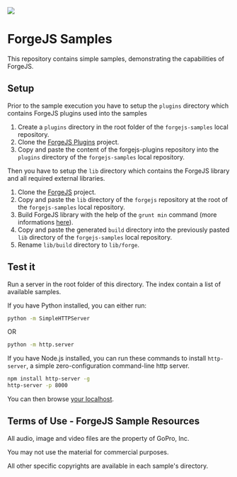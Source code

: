
![](https://cdn.forgejs.org/grav/images/ForgeJS-logo-650x200.png)

# ForgeJS Samples

This repository contains simple samples, demonstrating the capabilities of ForgeJS.

## Setup

Prior to the sample execution you have to setup the `plugins` directory which contains ForgeJS plugins used into the samples

1. Create a `plugins` directory in the root folder of the `forgejs-samples` local repository.
2. Clone the [ForgeJS Plugins](https://github.com/gopro/forgejs-plugins) project.
3. Copy and paste the content of the forgejs-plugins repository into the `plugins` directory of the `forgejs-samples` local repository.

Then you have to setup the `lib` directory which contains the ForgeJS library and all required external libraries.

1. Clone the [ForgeJS](https://github.com/gopro/forgejs) project.
2. Copy and paste the `lib` directory of the `forgejs` repository at the root of the `forgejs-samples` local repository.
3. Build ForgeJS library with the help of the ```grunt min``` command (more informations [here](https://github.com/gopro/forgejs/blob/master/README.md)).
4. Copy and paste the generated `build` directory into the previously pasted `lib` directory of the `forgejs-samples` local repository.
5. Rename  `lib/build` directory to `lib/forge`.

## Test it

Run a server in the root folder of this directory. The index contain a list of available samples.

If you have Python installed, you can either run:

```bash
python -m SimpleHTTPServer
```

OR

```bash
python -m http.server
```

If you have Node.js installed, you can run these commands to install `http-server`, a simple zero-configuration command-line http server.

```bash
npm install http-server -g
http-server -p 8000
```

You can then browse [your localhost](http://localhost:8000).

## Terms of Use - ForgeJS Sample Resources

All audio, image and video files are the property of GoPro, Inc.

You may not use the material for commercial purposes.

All other specific copyrights are available in each sample's directory.
